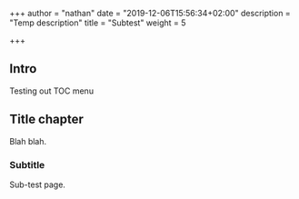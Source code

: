 +++
author = "nathan"
date = "2019-12-06T15:56:34+02:00"
description = "Temp description"
title = "Subtest"
weight = 5

+++

## Intro

Testing out TOC menu

## Title chapter

Blah blah.

### Subtitle

Sub-test page.

